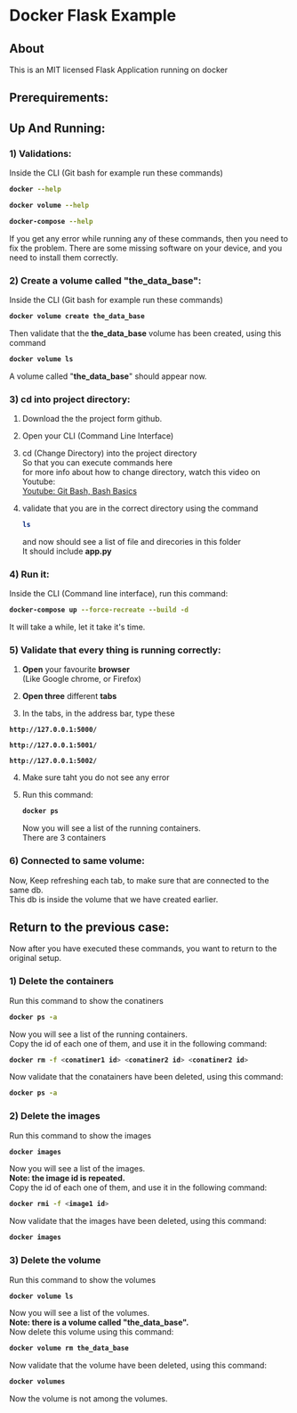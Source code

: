 # Docker Flask Example

## About

This is an MIT licensed Flask Application running on docker





## Prerequirements:






## Up And Running:

### 1) Validations:
Inside the CLI (Git bash for example run these commands)

<b>

```bash
docker --help
```
```bash
docker volume --help
```
```bash
docker-compose --help
```
</b>
If you get any error while running any of these commands, then you
need to fix the problem.  
There are some missing software on your device, 
and you need to install them correctly.






### 2) Create a volume called "the_data_base":


Inside the CLI (Git bash for example run these commands)

<b>

```bash
docker volume create the_data_base
```
</b>

Then validate that the **the_data_base** volume has been created, using
this command
<b>

```bash
docker volume ls
```
</b>

A volume called "**the_data_base**" should appear now.






### 3) cd into project directory:

1. Download the the project form github.
2. Open your CLI (Command Line Interface)
3. cd (Change Directory) into the project directory  
	So that you can execute commands here  
	for more info about how to change directory, 
	watch this video on Youtube:<br><a 
	href="https://www.youtube.com/watch?v=oQc-2gsjgDg">
	Youtube: Git Bash, Bash Basics</a>
4. validate that you are in the correct directory using the command  
	<b>
	
	```bash
	ls
	```
	
	</b>

	and now should see a list of file and direcories in this folder  
	It should include **app.py**




### 4) Run it:
Inside the CLI (Command line interface), run this command:
<b>

```bash
docker-compose up --force-recreate --build -d
```

</b>
It will take a while, let it take it's time.




### 5) Validate that every thing is running correctly:


1. **Open** your favourite **browser**  
(Like Google chrome, or Firefox)

2. **Open three** different **tabs**

3. In the tabs, in the address bar, type these

<b>

```address
http://127.0.0.1:5000/
```
```address
http://127.0.0.1:5001/
```
```address
http://127.0.0.1:5002/
```

</b>


4. Make sure taht you do not see any error



5. Run this command:

	<b>
	
	```bash
	docker ps
	```
	
	</b>
	Now you will see a list of the running containers.<br>
	There are 3 containers






### 6) Connected to same volume:

Now, Keep refreshing each tab, to make sure that are connected 
to the same db.  
This db is inside the volume that we have created earlier.















## Return to the previous case:

Now after you have executed these commands, you want to return to the
original setup.



### 1) Delete the containers

Run this command to show the conatiners

<b>

```bash
docker ps -a
```

</b>
Now you will see a list of the running containers.<br>
Copy the id of each one of them, and use it in the following command:
<b>

```bash
docker rm -f <conatiner1 id> <conatiner2 id> <conatiner2 id>
```

</b>
Now validate that the conatainers have been deleted, using this command:
<b>

```bash
docker ps -a
```

</b>






### 2) Delete the images

Run this command to show the images

<b>

```bash
docker images
```

</b>
Now you will see a list of the images.<br>
<b>Note: the image id is repeated.</b><br>
Copy the id of each one of them, and use it in the following command:

<b>

```bash
docker rmi -f <image1 id>
```

</b>
Now validate that the images have been deleted, using this command:
<b>

```bash
docker images
```

</b>



### 3) Delete the volume

Run this command to show the volumes

<b>

```bash
docker volume ls
```

</b>
Now you will see a list of the volumes.<br>
<b>Note: there is a volume called "the_data_base".</b><br>
Now delete this volume using this command:
<b>

```bash
docker volume rm the_data_base
```

</b>
Now validate that the volume have been deleted, using this command:
<b>

```bash
docker volumes
```

</b>

Now the volume is not among the volumes.



